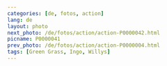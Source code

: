```yaml
---
categories: [de, fotos, action]
lang: de
layout: photo
next_photo: /de/fotos/action/action-P0000042.html
picname: P0000041
prev_photo: /de/fotos/action/action-P0000004.html
tags: [Green Grass, Ingo, Willys]
---
```

